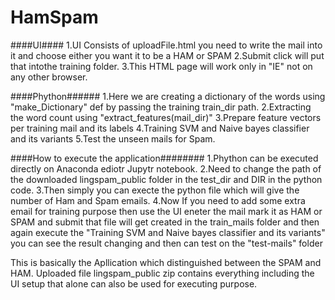 # HamSpam

####UI####
1.UI Consists of uploadFile.html you need to write the mail into it and choose either you want it to be a HAM or SPAM
2.Submit click will put that intothe training folder.
3.This HTML page will work only in "IE" not on any other browser.


####Phython######
1.Here we are creating a dictionary of the words using "make_Dictionary" def by passing the training train_dir path.
2.Extracting the word count using "extract_features(mail_dir)"
3.Prepare feature vectors per training mail and its labels
4.Training SVM and Naive bayes classifier and its variants
5.Test the unseen mails for Spam.


####How to execute the application########
1.Phython can be executed directly on Anaconda ediotr Jupytr notebook.
2.Need to change the path of the downloaded lingspam_public folder in the test_dir and DIR in the python code.
3.Then simply you can execte the python file which will give the number of Ham and Spam emails.
4.Now If you need to add some extra email for training purpose then use the UI eneter the mail mark it as HAM or SPAM and submit that file will get created in the train_mails folder and then again execute the "Training SVM and Naive bayes classifier and its variants" you can see the result changing and then can test on the "test-mails" folder


This is basically the Apllication which distinguished between the SPAM and HAM.
Uploaded file lingspam_public zip contains everything including the UI setup that alone can also be used for executing purpose.
